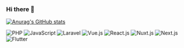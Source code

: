 ### Hi there 👋

<!--
**jendrabayu/jendrabayu** is a ✨ _special_ ✨ repository because its `README.md` (this file) appears on your GitHub profile.

Here are some ideas to get you started:

- 🔭 I’m currently working on ...
- 🌱 I’m currently learning ...
- 👯 I’m looking to collaborate on ...
- 🤔 I’m looking for help with ...
- 💬 Ask me about ...
- 📫 How to reach me: ...
- 😄 Pronouns: ...
- ⚡ Fun fact: ...
-->

[![Anurag's GitHub stats](https://github-readme-stats.vercel.app/api?username=jendrabayu)](https://github.com/anuraghazra/github-readme-stats)

![PHP](https://img.shields.io/badge/-PHP-%23777BB4?style=flat-square&logo=php&logoColor=ffffff)
![JavaScript](https://img.shields.io/badge/-JavaScript-%23F7DF1C?style=flat-square&logo=javascript&logoColor=000000&labelColor=%23F7DF1C&color=%23FFCE5A)
![Laravel](https://img.shields.io/badge/-Laravel-%23FF2D20?style=flat-square&logo=laravel&logoColor=ffffff)
![Vue.js](https://img.shields.io/badge/-Vue.js-%232c3e50?style=flat-square&logo=vue.js)
![React.js](https://img.shields.io/badge/-Reaxt.js-000000?style=flat-square&logoColor=ffffff&logo=react.js)
![Nuxt.js](https://img.shields.io/badge/-Nuxt.js-00C58E?style=flat-square&logoColor=ffffff&logo=nuxt.js)
![Next.js](https://img.shields.io/badge/-Next.js-000000?style=flat-square&logoColor=ffffff&logo=next.js)
![Flutter](https://img.shields.io/badge/-Flutter-02569B?style=flat-square&logo=flutter)
